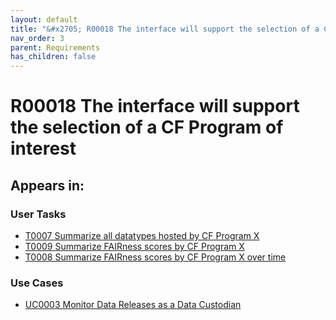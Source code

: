 ```yaml
---
layout: default
title: "&#x2705; R00018 The interface will support the selection of a CF Program of interest"
nav_order: 3
parent: Requirements
has_children: false
---
```


# R00018 The interface will support the selection of a CF Program of interest

## Appears in:


### User Tasks

-   [T0007 Summarize all datatypes hosted by CF Program X](../user-tasks/t0007-summarize-all-datatypes-hosted-by-cf-program-x.md)
-   [T0009 Summarize FAIRness scores by CF Program X](../user-tasks/t0009-summarize-fairness-scores-by-cf-program-x.md)
-   [T0008 Summarize FAIRness scores by CF Program X over time](../user-tasks/t0008-summarize-fairness-scores-by-cf-program-x-over-time.md)

### Use Cases

-   [UC0003 Monitor Data Releases as a Data Custodian](../use-cases/uc0003-monitor-data-releases-as-a-data-custodian.md)
